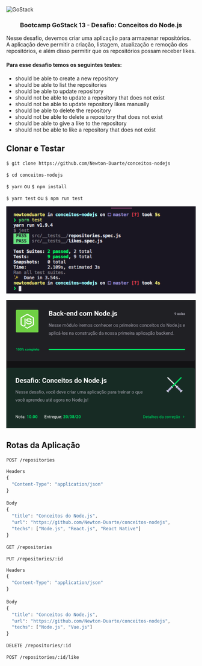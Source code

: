 <img alt="GoStack" src="https://storage.googleapis.com/golden-wind/bootcamp-gostack/header-desafios-new.png" />

<h3 align="center">Bootcamp GoStack 13 - Desafio: Conceitos do Node.js</h3>

Nesse desafio, devemos criar uma aplicação para armazenar repositórios. A aplicação deve permitir a criação, listagem, atualização e remoção dos repositórios, e além disso permitir que os repositórios possam receber likes.

#### Para esse desafio temos os seguintes testes:

- should be able to create a new repository
- should be able to list the repositories
- should be able to update repository
- should not be able to update a repository that does not exist
- should not be able to update repository likes manually
- should be able to delete the repository
- should not be able to delete a repository that does not exist
- should be able to give a like to the repository
- should not be able to like a repository that does not exist

## Clonar e Testar

`$ git clone https://github.com/Newton-Duarte/conceitos-nodejs`

`$ cd conceitos-nodejs`

`$ yarn` ou `$ npm install`

`$ yarn test` ou `$ npm run test`

![Resultado dos testes](/tests-result.png)

![Resultado dos testes](/gostack-backend.png)

## Rotas da Aplicação

`POST /repositories`
```js
Headers
{
  "Content-Type": "application/json"
}

Body
{
  "title": "Conceitos do Node.js",
  "url": "https://github.com/Newton-Duarte/conceitos-nodejs",
  "techs": ["Node.js", "React.js", "React Native"]
}
```

`GET /repositories`

`PUT /repositories/:id`
```js
Headers
{
  "Content-Type": "application/json"
}

Body
{
  "title": "Conceitos do Node.js",
  "url": "https://github.com/Newton-Duarte/conceitos-nodejs",
  "techs": ["Node.js", "Vue.js"]
}
```

`DELETE /repositories/:id`

`POST /repositories/:id/like`